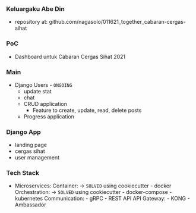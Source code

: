 ### Keluargaku Abe Din

- repository at: github.com/nagasolo/011621_together_cabaran-cergas-sihat


### PoC
- Dashboard untuk Cabaran Cergas Sihat 2021

### Main
- Django 
    Users - `ONGOING`
    - update stat
    - chat
    - CRUD application
        - Feature to create, update, read, delete posts
    - Progress application

### Django App
- landing page
- cergas sihat
- user management

### Tech Stack
- Microservices:
    Container: -> `SOLVED` using cookiecutter
        - docker
    Orchestration: -> `SOLVED` using cookiecutter
        - docker-compose
        - kubernetes
    Communication:
        - gRPC
        - REST API
    API Gateway:
        - KONG
        - Ambassador